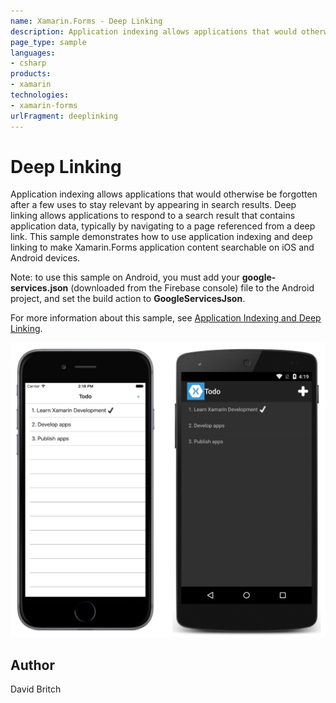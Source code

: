 ```yaml
---
name: Xamarin.Forms - Deep Linking
description: Application indexing allows applications that would otherwise be forgotten after a few uses to stay relevant by appearing in search results. Deep...
page_type: sample
languages:
- csharp
products:
- xamarin
technologies:
- xamarin-forms
urlFragment: deeplinking
---
```

# Deep Linking

Application indexing allows applications that would otherwise be forgotten after a few uses to stay relevant by appearing in search results. Deep linking allows applications to respond to a search result that contains application data, typically by navigating to a page referenced from a deep link. This sample demonstrates how to use application indexing and deep linking to make Xamarin.Forms application content searchable on iOS and Android devices.

Note: to use this sample on Android, you must add your **google-services.json** (downloaded from the Firebase console) file to the Android project, and set the build action to **GoogleServicesJson**.

For more information about this sample, see [Application Indexing and Deep Linking](https://developer.xamarin.com/guides/xamarin-forms/working-with/deep-linking/).

![Deep Linking application screenshot](Screenshots/01All.png "Deep Linking application screenshot")

## Author

David Britch
